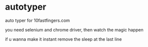 # autotyper
auto typer for 10fastfingers.com


you need selenium and chrome driver, then watch the magic happen


if u wanna make it instant remove the sleep at the last line

